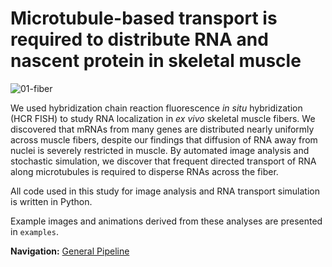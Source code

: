 # Microtubule-based transport is required to distribute RNA and nascent protein in skeletal muscle

<img src="img/01-fiber.png" alt="01-fiber">

We used hybridization chain reaction fluorescence _in situ_ hybridization (HCR FISH) to study RNA localization in _ex vivo_ skeletal muscle fibers. We discovered that mRNAs from many genes are distributed nearly uniformly across muscle fibers, despite our findings that diffusion of RNA away from nuclei is severely restricted in muscle. By automated image analysis and stochastic simulation, we discover that frequent directed transport of RNA along microtubules is required to disperse RNAs across the fiber.

All code used in this study for image analysis and RNA transport simulation is written in Python.

Example images and animations derived from these analyses are presented in `examples`.

**Navigation:** [General Pipeline]("general_pipeline")